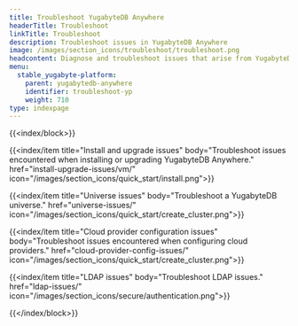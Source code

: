 ```yaml
---
title: Troubleshoot YugabyteDB Anywhere
headerTitle: Troubleshoot
linkTitle: Troubleshoot
description: Troubleshoot issues in YugabyteDB Anywhere
image: /images/section_icons/troubleshoot/troubleshoot.png
headcontent: Diagnose and troubleshoot issues that arise from YugabyteDB universes and YugabyteDB Anywhere.
menu:
  stable_yugabyte-platform:
    parent: yugabytedb-anywhere
    identifier: troubleshoot-yp
    weight: 710
type: indexpage
---
```


{{<index/block>}}

  {{<index/item
    title="Install and upgrade issues"
    body="Troubleshoot issues encountered when installing or upgrading YugabyteDB Anywhere."
    href="install-upgrade-issues/vm/"
    icon="/images/section_icons/quick_start/install.png">}}

  {{<index/item
    title="Universe issues"
    body="Troubleshoot a YugabyteDB universe."
    href="universe-issues/"
    icon="/images/section_icons/quick_start/create_cluster.png">}}

  {{<index/item
    title="Cloud provider configuration issues"
    body="Troubleshoot issues encountered when configuring cloud providers."
    href="cloud-provider-config-issues/"
    icon="/images/section_icons/quick_start/create_cluster.png">}}

  {{<index/item
    title="LDAP issues"
    body="Troubleshoot LDAP issues."
    href="ldap-issues/"
    icon="/images/section_icons/secure/authentication.png">}}

{{</index/block>}}
